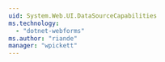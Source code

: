 ```yaml
---
uid: System.Web.UI.DataSourceCapabilities
ms.technology: 
  - "dotnet-webforms"
ms.author: "riande"
manager: "wpickett"
---
```

